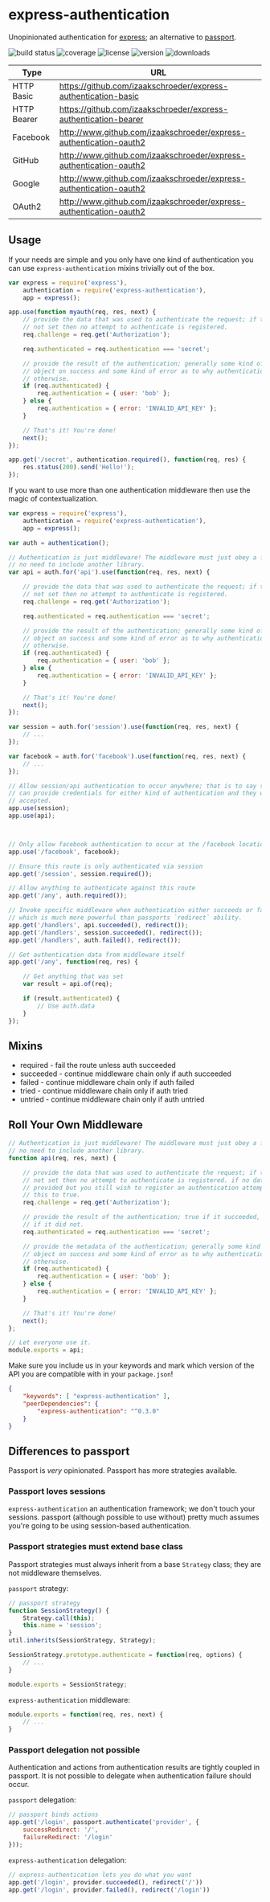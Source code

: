 # express-authentication

Unopinionated authentication for [express]; an alternative to [passport].

![build status](http://img.shields.io/travis/izaakschroeder/express-authentication.svg?style=flat&branch=master)
![coverage](http://img.shields.io/coveralls/izaakschroeder/express-authentication.svg?style=flat&branch=master)
![license](http://img.shields.io/npm/l/express-authentication.svg?style=flat)
![version](http://img.shields.io/npm/v/express-authentication.svg?style=flat)
![downloads](http://img.shields.io/npm/dm/express-authentication.svg?style=flat)

| Type      | URL                                                              |
|-----------|------------------------------------------------------------------|
|HTTP Basic |https://github.com/izaakschroeder/express-authentication-basic    |
|HTTP Bearer|https://github.com/izaakschroeder/express-authentication-bearer   |
|Facebook   |http://www.github.com/izaakschroeder/express-authentication-oauth2|
|GitHub     |http://www.github.com/izaakschroeder/express-authentication-oauth2|
|Google     |http://www.github.com/izaakschroeder/express-authentication-oauth2|
|OAuth2     |http://www.github.com/izaakschroeder/express-authentication-oauth2|

## Usage

If your needs are simple and you only have one kind of authentication you can use `express-authentication` mixins trivially out of the box.

```javascript
var express = require('express'),
	authentication = require('express-authentication'),
	app = express();

app.use(function myauth(req, res, next) {
	// provide the data that was used to authenticate the request; if this is
	// not set then no attempt to authenticate is registered.
	req.challenge = req.get('Authorization');

	req.authenticated = req.authentication === 'secret';

	// provide the result of the authentication; generally some kind of user
	// object on success and some kind of error as to why authentication failed
	// otherwise.
	if (req.authenticated) {
		req.authentication = { user: 'bob' };
	} else {
		req.authentication = { error: 'INVALID_API_KEY' };
	}

	// That's it! You're done!
	next();
});

app.get('/secret', authentication.required(), function(req, res) {
	res.status(200).send('Hello!');
});
```

If you want to use more than one authentication middleware then use the magic of contextualization.

```javascript
var express = require('express'),
	authentication = require('express-authentication'),
	app = express();

var auth = authentication();

// Authentication is just middleware! The middleware must just obey a few rules;
// no need to include another library.
var api = auth.for('api').use(function(req, res, next) {

	// provide the data that was used to authenticate the request; if this is
	// not set then no attempt to authenticate is registered.
	req.challenge = req.get('Authorization');

	req.authenticated = req.authentication === 'secret';

	// provide the result of the authentication; generally some kind of user
	// object on success and some kind of error as to why authentication failed
	// otherwise.
	if (req.authenticated) {
		req.authentication = { user: 'bob' };
	} else {
		req.authentication = { error: 'INVALID_API_KEY' };
	}

	// That's it! You're done!
	next();
});

var session = auth.for('session').use(function(req, res, next) {
	// ...
});

var facebook = auth.for('facebook').use(function(req, res, next) {
	// ...
});

// Allow session/api authentication to occur anywhere; that is to say someone
// can provide credentials for either kind of authentication and they will be
// accepted.
app.use(session);
app.use(api);



// Only allow facebook authentication to occur at the /facebook location.
app.use('/facebook', facebook);

// Ensure this route is only authenticated via session
app.get('/session', session.required());

// Allow anything to authenticate against this route
app.get('/any', auth.required());

// Invoke specific middleware when authentication either succeeds or fails
// which is much more powerful than passports `redirect` ability.
app.get('/handlers', api.succeeded(), redirect());
app.get('/handlers', session.succeeded(), redirect());
app.get('/handlers', auth.failed(), redirect());

// Get authentication data from middleware itself
app.get('/any', function(req, res) {

	// Get anything that was set
	var result = api.of(req);

	if (result.authenticated) {
		// Use auth.data
	}
});

```

## Mixins

 * required - fail the route unless auth succeeded
 * succeeded - continue middleware chain only if auth succeeded
 * failed - continue middleware chain only if auth failed
 * tried - continue middleware chain only if auth tried
 * untried - continue middleware chain only if auth untried

## Roll Your Own Middleware

```javascript
// Authentication is just middleware! The middleware must just obey a few rules;
// no need to include another library.
function api(req, res, next) {

	// provide the data that was used to authenticate the request; if this is
	// not set then no attempt to authenticate is registered. if no data is
	// provided but you still wish to register an authentication attempt, set
	// this to true.
	req.challenge = req.get('Authorization');

	// provide the result of the authentication; true if it succeeded, false
	// if it did not.
	req.authenticated = req.authentication === 'secret';

	// provide the metadata of the authentication; generally some kind of user
	// object on success and some kind of error as to why authentication failed
	// otherwise.
	if (req.authenticated) {
		req.authentication = { user: 'bob' };
	} else {
		req.authentication = { error: 'INVALID_API_KEY' };
	}

	// That's it! You're done!
	next();
};

// Let everyone use it.
module.exports = api;

```

Make sure you include us in your keywords and mark which version of the API you are compatible with in your `package.json`!

```json
{
	"keywords": [ "express-authentication" ],
	"peerDependencies": {
		"express-authentication": "^0.3.0"
	}
}
```

## Differences to passport

Passport is _very_ opinionated. Passport has more strategies available.

### Passport loves sessions

`express-authentication` an authentication framework; we don't touch your sessions. passport (although possible to use without) pretty much assumes you're going to be using session-based authentication.

### Passport strategies must extend base class

Passport strategies must always inherit from a base `Strategy` class; they are not middleware themselves.

`passport` strategy:

```javascript
// passport strategy
function SessionStrategy() {
	Strategy.call(this);
	this.name = 'session';
}
util.inherits(SessionStrategy, Strategy);

SessionStrategy.prototype.authenticate = function(req, options) {
	// ...
}

module.exports = SessionStrategy;
```

`express-authentication` middleware:

```javascript
module.exports = function(req, res, next) {
	// ...
}
```

### Passport delegation not possible

Authentication and actions from authentication results are tightly coupled in passport. It is not possible to delegate when authentication failure should occur.

`passport` delegation:

```javascript
// passport binds actions
app.get('/login', passport.authenticate('provider', {
	successRedirect: '/',
	failureRedirect: '/login'
}));
```

`express-authentication` delegation:

```javascript
// express-authentication lets you do what you want
app.get('/login', provider.succeeded(), redirect('/'))
app.get('/login', provider.failed(), redirect('/login'))
```

[express]: http://expressjs.com/
[passport]: https://github.com/jaredhanson/passport
